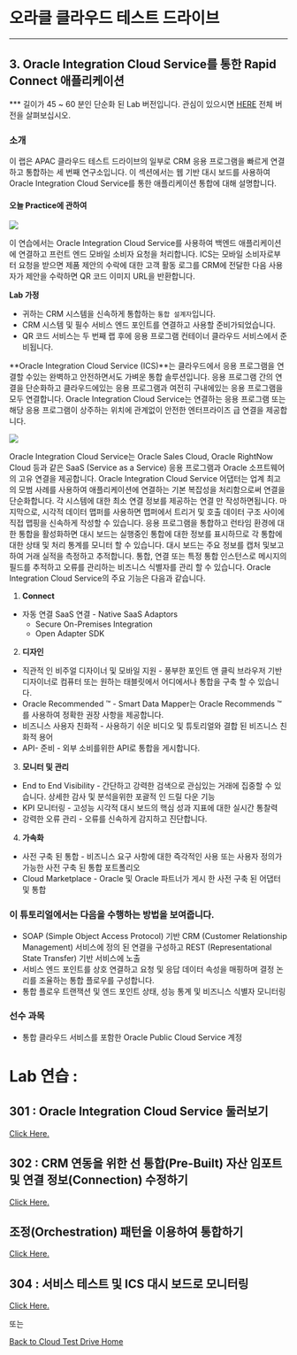 # 오라클 클라우드 테스트 드라이브 #
-----
## 3. Oracle Integration Cloud Service를 통한 Rapid Connect 애플리케이션 ##


**\* 길이가 45 ~ 60 분인 단순화 된 Lab 버전입니다. 관심이 있으시면 [HERE](long/README.md) 전체 버전을 살펴보십시오.

### 소개 ###
이 랩은 APAC 클라우드 테스트 드라이브의 일부로 CRM 응용 프로그램을 빠르게 연결하고 통합하는 세 번째 연구소입니다. 이 섹션에서는 웹 기반 대시 보드를 사용하여 Oracle Integration Cloud Service를 통한 애플리케이션 통합에 대해 설명합니다.

#### 오늘 Practice에 관하여

![](images/ics.scope.png)


이 연습에서는 Oracle Integration Cloud Service를 사용하여 백엔드 애플리케이션에 연결하고 프런트 엔드 모바일 소비자 요청을 처리합니다. ICS는 모바일 소비자로부터 요청을 받으면 제품 제안의 수락에 대한 고객 활동 로그를 CRM에 전달한 다음 사용자가 제안을 수락하면 QR 코드 이미지 URL을 반환합니다.

**Lab 가정**
+ 귀하는 CRM 시스템을 신속하게 통합하는 `통합 설계자`입니다.
+ CRM 시스템 및 필수 서비스 엔드 포인트를 연결하고 사용할 준비가되었습니다.
+ QR 코드 서비스는 두 번째 랩 후에 응용 프로그램 컨테이너 클라우드 서비스에서 준비됩니다.

**Oracle Integration Cloud Service (ICS)**는 클라우드에서 응용 프로그램을 연결할 수있는 완벽하고 안전하면서도 가벼운 통합 솔루션입니다. 응용 프로그램 간의 연결을 단순화하고 클라우드에있는 응용 프로그램과 여전히 구내에있는 응용 프로그램을 모두 연결합니다. Oracle Integration Cloud Service는 연결하는 응용 프로그램 또는 해당 응용 프로그램이 상주하는 위치에 관계없이 안전한 엔터프라이즈 급 연결을 제공합니다.

![](images/00.ics.png)


Oracle Integration Cloud Service는 Oracle Sales Cloud, Oracle RightNow Cloud 등과 같은 SaaS (Service as a Service) 응용 프로그램과 Oracle 소프트웨어의 고유 연결을 제공합니다. Oracle Integration Cloud Service 어댑터는 업계 최고의 모범 사례를 사용하여 애플리케이션에 연결하는 기본 복잡성을 처리함으로써 연결을 단순화합니다. 각 시스템에 대한 최소 연결 정보를 제공하는 연결 만 작성하면됩니다. 마지막으로, 시각적 데이터 맵퍼를 사용하면 맵퍼에서 트리거 및 호출 데이터 구조 사이에 직접 맵핑을 신속하게 작성할 수 있습니다. 응용 프로그램을 통합하고 런타임 환경에 대한 통합을 활성화하면 대시 보드는 실행중인 통합에 대한 정보를 표시하므로 각 통합에 대한 상태 및 처리 통계를 모니터 할 수 있습니다. 대시 보드는 주요 정보를 캡처 및보고하여 거래 실적을 측정하고 추적합니다. 통합, 연결 또는 특정 통합 인스턴스로 메시지의 필드를 추적하고 오류를 관리하는 비즈니스 식별자를 관리 할 수 ​​있습니다. Oracle Integration Cloud Service의 주요 기능은 다음과 같습니다.
1. **Connect**
- 자동 연결 SaaS 연결	- Native SaaS Adaptors
	- Secure On-Premises Integration
	- Open Adapter SDK
2. **디자인**
- 직관적 인 비주얼 디자이너 및 모바일 지원 - 풍부한 포인트 앤 클릭 브라우저 기반 디자이너로 컴퓨터 또는 원하는 태블릿에서 어디에서나 통합을 구축 할 수 있습니다.
- Oracle Recommended ™ - Smart Data Mapper는 Oracle Recommends ™를 사용하여 정확한 권장 사항을 제공합니다.
- 비즈니스 사용자 친화적 - 사용하기 쉬운 비디오 및 튜토리얼와 결합 된 비즈니스 친화적 용어
- API- 준비 - 외부 소비를위한 API로 통합을 게시합니다.

3. **모니터 및 관리**
- End to End Visibility - 간단하고 강력한 검색으로 관심있는 거래에 집중할 수 있습니다. 상세한 감사 및 분석을위한 포괄적 인 드릴 다운 기능
- KPI 모니터링 - 고성능 시각적 대시 보드의 핵심 성과 지표에 대한 실시간 통찰력
- 강력한 오류 관리 - 오류를 신속하게 감지하고 진단합니다.

4. **가속화**
- 사전 구축 된 통합 - 비즈니스 요구 사항에 대한 즉각적인 사용 또는 사용자 정의가 가능한 사전 구축 된 통합 포트폴리오
- Cloud Marketplace - Oracle 및 Oracle 파트너가 게시 한 사전 구축 된 어댑터 및 통합

### 이 튜토리얼에서는 다음을 수행하는 방법을 보여줍니다. ###

- SOAP (Simple Object Access Protocol) 기반 CRM (Customer Relationship Management) 서비스에 정의 된 연결을 구성하고 REST (Representational State Transfer) 기반 서비스에 노출
- 서비스 엔드 포인트를 상호 연결하고 요청 및 응답 데이터 속성을 매핑하며 결정 논리를 조율하는 통합 플로우를 구성합니다.
- 통합 플로우 트랜잭션 및 엔드 포인트 상태, 성능 통계 및 비즈니스 식별자 모니터링

### 선수 과목 ###

- 통합 클라우드 서비스를 포함한 Oracle Public Cloud Service 계정

# Lab 연습 : #


## 301 : Oracle Integration Cloud Service 둘러보기 ##


[Click Here.](301-IntegrationsLab.md)

## 302 : CRM 연동을 위한 선 통합(Pre-Built) 자산 임포트 및 연결 정보(Connection) 수정하기 ##


[Click Here.](302-IntegrationsLab.md)

## 조정(Orchestration) 패턴을 이용하여 통합하기 ##


[Click Here.](303-IntegrationsLab.md)

## 304 : 서비스 테스트 및 ICS 대시 보드로 모니터링 ## 


[Click Here.](304-IntegrationsLab.md)

또는

[Back to Cloud Test Drive Home](../README.md)
